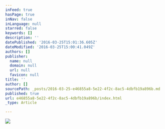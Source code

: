 ```yaml
---
inFeed: true
hasPage: true
inNav: false
inLanguage: null
starred: false
keywords: []
description: ''
datePublished: '2016-03-25T15:01:36.605Z'
dateModified: '2016-03-25T15:00:41.049Z'
authors: []
publisher:
  name: null
  domain: null
  url: null
  favicon: null
title: ''
author: []
sourcePath: _posts/2016-03-25-e46855a8-5e22-4f2c-8ac5-4dbfb19a896b.md
published: true
url: e46855a8-5e22-4f2c-8ac5-4dbfb19a896b/index.html
_type: Article

---
```

![](https://the-grid-user-content.s3-us-west-2.amazonaws.com/6070790b-85c8-4f12-b5ef-dabae366875e.jpg)